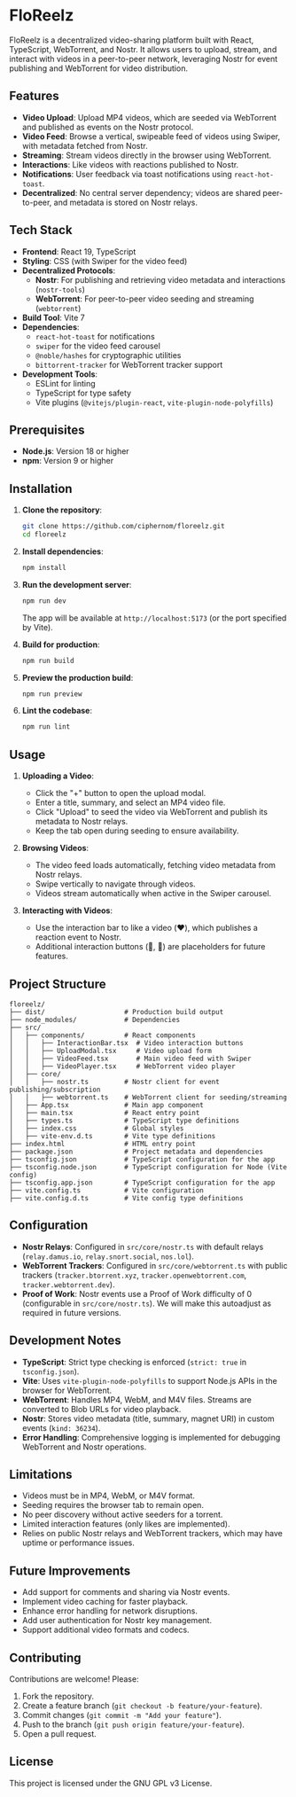 # FloReelz

FloReelz is a decentralized video-sharing platform built with React, TypeScript, WebTorrent, and Nostr. It allows users to upload, stream, and interact with videos in a peer-to-peer network, leveraging Nostr for event publishing and WebTorrent for video distribution.

## Features

- **Video Upload**: Upload MP4 videos, which are seeded via WebTorrent and published as events on the Nostr protocol.
- **Video Feed**: Browse a vertical, swipeable feed of videos using Swiper, with metadata fetched from Nostr.
- **Streaming**: Stream videos directly in the browser using WebTorrent.
- **Interactions**: Like videos with reactions published to Nostr.
- **Notifications**: User feedback via toast notifications using `react-hot-toast`.
- **Decentralized**: No central server dependency; videos are shared peer-to-peer, and metadata is stored on Nostr relays.

## Tech Stack

- **Frontend**: React 19, TypeScript
- **Styling**: CSS (with Swiper for the video feed)
- **Decentralized Protocols**:
  - **Nostr**: For publishing and retrieving video metadata and interactions (`nostr-tools`)
  - **WebTorrent**: For peer-to-peer video seeding and streaming (`webtorrent`)
- **Build Tool**: Vite 7
- **Dependencies**:
  - `react-hot-toast` for notifications
  - `swiper` for the video feed carousel
  - `@noble/hashes` for cryptographic utilities
  - `bittorrent-tracker` for WebTorrent tracker support
- **Development Tools**:
  - ESLint for linting
  - TypeScript for type safety
  - Vite plugins (`@vitejs/plugin-react`, `vite-plugin-node-polyfills`)

## Prerequisites

- **Node.js**: Version 18 or higher
- **npm**: Version 9 or higher

## Installation

1. **Clone the repository**:
   ```bash
   git clone https://github.com/ciphernom/floreelz.git
   cd floreelz
   ```

2. **Install dependencies**:
   ```bash
   npm install
   ```

3. **Run the development server**:
   ```bash
   npm run dev
   ```
   The app will be available at `http://localhost:5173` (or the port specified by Vite).

4. **Build for production**:
   ```bash
   npm run build
   ```

5. **Preview the production build**:
   ```bash
   npm run preview
   ```

6. **Lint the codebase**:
   ```bash
   npm run lint
   ```

## Usage

1. **Uploading a Video**:
   - Click the "+" button to open the upload modal.
   - Enter a title, summary, and select an MP4 video file.
   - Click "Upload" to seed the video via WebTorrent and publish its metadata to Nostr relays.
   - Keep the tab open during seeding to ensure availability.

2. **Browsing Videos**:
   - The video feed loads automatically, fetching video metadata from Nostr relays.
   - Swipe vertically to navigate through videos.
   - Videos stream automatically when active in the Swiper carousel.

3. **Interacting with Videos**:
   - Use the interaction bar to like a video (❤️), which publishes a reaction event to Nostr.
   - Additional interaction buttons (💬, 🔗) are placeholders for future features.

## Project Structure

```
floreelz/
├── dist/                    # Production build output
├── node_modules/            # Dependencies
├── src/
│   ├── components/          # React components
│   │   ├── InteractionBar.tsx  # Video interaction buttons
│   │   ├── UploadModal.tsx     # Video upload form
│   │   ├── VideoFeed.tsx       # Main video feed with Swiper
│   │   ├── VideoPlayer.tsx     # WebTorrent video player
│   ├── core/
│   │   ├── nostr.ts         # Nostr client for event publishing/subscription
│   │   ├── webtorrent.ts    # WebTorrent client for seeding/streaming
│   ├── App.tsx              # Main app component
│   ├── main.tsx             # React entry point
│   ├── types.ts             # TypeScript type definitions
│   ├── index.css            # Global styles
│   ├── vite-env.d.ts        # Vite type definitions
├── index.html               # HTML entry point
├── package.json             # Project metadata and dependencies
├── tsconfig.json            # TypeScript configuration for the app
├── tsconfig.node.json       # TypeScript configuration for Node (Vite config)
├── tsconfig.app.json        # TypeScript configuration for the app
├── vite.config.ts           # Vite configuration
├── vite.config.d.ts         # Vite config type definitions
```

## Configuration

- **Nostr Relays**: Configured in `src/core/nostr.ts` with default relays (`relay.damus.io`, `relay.snort.social`, `nos.lol`).
- **WebTorrent Trackers**: Configured in `src/core/webtorrent.ts` with public trackers (`tracker.btorrent.xyz`, `tracker.openwebtorrent.com`, `tracker.webtorrent.dev`).
- **Proof of Work**: Nostr events use a Proof of Work difficulty of 0 (configurable in `src/core/nostr.ts`). We will make this autoadjust as required in future versions.

## Development Notes

- **TypeScript**: Strict type checking is enforced (`strict: true` in `tsconfig.json`).
- **Vite**: Uses `vite-plugin-node-polyfills` to support Node.js APIs in the browser for WebTorrent.
- **WebTorrent**: Handles MP4, WebM, and M4V files. Streams are converted to Blob URLs for video playback.
- **Nostr**: Stores video metadata (title, summary, magnet URI) in custom events (`kind: 36234`).
- **Error Handling**: Comprehensive logging is implemented for debugging WebTorrent and Nostr operations.

## Limitations

- Videos must be in MP4, WebM, or M4V format.
- Seeding requires the browser tab to remain open.
- No peer discovery without active seeders for a torrent.
- Limited interaction features (only likes are implemented).
- Relies on public Nostr relays and WebTorrent trackers, which may have uptime or performance issues.

## Future Improvements

- Add support for comments and sharing via Nostr events.
- Implement video caching for faster playback.
- Enhance error handling for network disruptions.
- Add user authentication for Nostr key management.
- Support additional video formats and codecs.

## Contributing

Contributions are welcome! Please:
1. Fork the repository.
2. Create a feature branch (`git checkout -b feature/your-feature`).
3. Commit changes (`git commit -m "Add your feature"`).
4. Push to the branch (`git push origin feature/your-feature`).
5. Open a pull request.

## License

This project is licensed under the GNU GPL v3 License.
